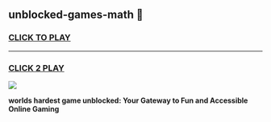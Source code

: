 
## unblocked-games-math 👋
<h3>
<a href="https://premium.freeplayer.one?title=unblocked-games-math&ref=14F">CLICK TO PLAY</a></h3>
<hr>

<h3>
<a href="https://premium.freeplayer.one?title=unblocked-games-math&ref=14F">CLICK 2 PLAY</a>
  
</h3>

<a href="https://premium.freeplayer.one?title=unblocked-games-math&ref=12F/"><img src="https://clearcache.store/games.png"></a>


**worlds hardest game unblocked: Your Gateway to Fun and Accessible Online Gaming**
